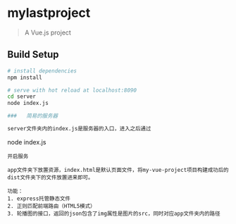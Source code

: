 # mylastproject

> A Vue.js project

## Build Setup


``` bash
# install dependencies
npm install

# serve with hot reload at localhost:8090
cd server
node index.js

###   简易的服务器

server文件夹内的index.js是服务器的入口，进入之后通过
```
node index.js
```
开启服务

app文件夹下放置资源，index.html是默认页面文件，将my-vue-project项目构建成功后的dist文件夹下的文件放置进来即可。

功能：
1. express托管静态文件
2. 正则匹配前端路由（HTML5模式）
3. 轮播图的接口，返回的json包含了img属性是图片的src，同时对应app文件夹内的路径






